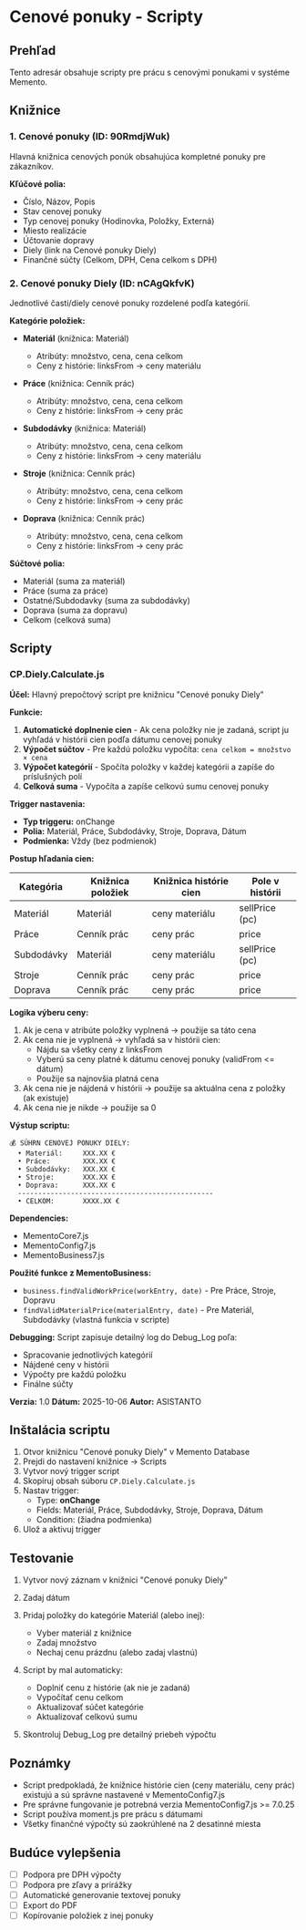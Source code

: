 # Cenové ponuky - Scripty

## Prehľad

Tento adresár obsahuje scripty pre prácu s cenovými ponukami v systéme Memento.

## Knižnice

### 1. Cenové ponuky (ID: 90RmdjWuk)
Hlavná knižnica cenových ponúk obsahujúca kompletné ponuky pre zákazníkov.

**Kľúčové polia:**
- Číslo, Názov, Popis
- Stav cenovej ponuky
- Typ cenovej ponuky (Hodinovka, Položky, Externá)
- Miesto realizácie
- Účtovanie dopravy
- Diely (link na Cenové ponuky Diely)
- Finančné súčty (Celkom, DPH, Cena celkom s DPH)

### 2. Cenové ponuky Diely (ID: nCAgQkfvK)
Jednotlivé časti/diely cenové ponuky rozdelené podľa kategórií.

**Kategórie položiek:**
- **Materiál** (knižnica: Materiál)
  - Atribúty: množstvo, cena, cena celkom
  - Ceny z histórie: linksFrom → ceny materiálu

- **Práce** (knižnica: Cenník prác)
  - Atribúty: množstvo, cena, cena celkom
  - Ceny z histórie: linksFrom → ceny prác

- **Subdodávky** (knižnica: Materiál)
  - Atribúty: množstvo, cena, cena celkom
  - Ceny z histórie: linksFrom → ceny materiálu

- **Stroje** (knižnica: Cenník prác)
  - Atribúty: množstvo, cena, cena celkom
  - Ceny z histórie: linksFrom → ceny prác

- **Doprava** (knižnica: Cenník prác)
  - Atribúty: množstvo, cena, cena celkom
  - Ceny z histórie: linksFrom → ceny prác

**Súčtové polia:**
- Materiál (suma za materiál)
- Práce (suma za práce)
- Ostatné/Subdodavky (suma za subdodávky)
- Doprava (suma za dopravu)
- Celkom (celková suma)

## Scripty

### CP.Diely.Calculate.js

**Účel:** Hlavný prepočtový script pre knižnicu "Cenové ponuky Diely"

**Funkcie:**
1. **Automatické doplnenie cien** - Ak cena položky nie je zadaná, script ju vyhľadá v histórii cien podľa dátumu cenovej ponuky
2. **Výpočet súčtov** - Pre každú položku vypočíta: `cena celkom = množstvo × cena`
3. **Výpočet kategórií** - Spočíta položky v každej kategórii a zapíše do príslušných polí
4. **Celková suma** - Vypočíta a zapíše celkovú sumu cenovej ponuky

**Trigger nastavenia:**
- **Typ triggeru:** onChange
- **Polia:** Materiál, Práce, Subdodávky, Stroje, Doprava, Dátum
- **Podmienka:** Vždy (bez podmienok)

**Postup hľadania cien:**

| Kategória | Knižnica položiek | Knižnica histórie cien | Pole v histórii |
|-----------|------------------|----------------------|----------------|
| Materiál | Materiál | ceny materiálu | sellPrice (pc) |
| Práce | Cenník prác | ceny prác | price |
| Subdodávky | Materiál | ceny materiálu | sellPrice (pc) |
| Stroje | Cenník prác | ceny prác | price |
| Doprava | Cenník prác | ceny prác | price |

**Logika výberu ceny:**
1. Ak je cena v atribúte položky vyplnená → použije sa táto cena
2. Ak cena nie je vyplnená → vyhľadá sa v histórii cien:
   - Nájdu sa všetky ceny z linksFrom
   - Vyberú sa ceny platné k dátumu cenovej ponuky (validFrom <= dátum)
   - Použije sa najnovšia platná cena
3. Ak cena nie je nájdená v histórii → použije sa aktuálna cena z položky (ak existuje)
4. Ak cena nie je nikde → použije sa 0

**Výstup scriptu:**
```
💰 SÚHRN CENOVEJ PONUKY DIELY:
  • Materiál:     XXX.XX €
  • Práce:        XXX.XX €
  • Subdodávky:   XXX.XX €
  • Stroje:       XXX.XX €
  • Doprava:      XXX.XX €
  ------------------------------------------------
  • CELKOM:       XXXX.XX €
```

**Dependencies:**
- MementoCore7.js
- MementoConfig7.js
- MementoBusiness7.js

**Použité funkce z MementoBusiness:**
- `business.findValidWorkPrice(workEntry, date)` - Pre Práce, Stroje, Dopravu
- `findValidMaterialPrice(materialEntry, date)` - Pre Materiál, Subdodávky (vlastná funkcia v scripte)

**Debugging:**
Script zapisuje detailný log do Debug_Log poľa:
- Spracovanie jednotlivých kategórií
- Nájdené ceny v histórii
- Výpočty pre každú položku
- Finálne súčty

**Verzia:** 1.0
**Dátum:** 2025-10-06
**Autor:** ASISTANTO

## Inštalácia scriptu

1. Otvor knižnicu "Cenové ponuky Diely" v Memento Database
2. Prejdi do nastavení knižnice → Scripts
3. Vytvor nový trigger script
4. Skopíruj obsah súboru `CP.Diely.Calculate.js`
5. Nastav trigger:
   - Type: **onChange**
   - Fields: Materiál, Práce, Subdodávky, Stroje, Doprava, Dátum
   - Condition: (žiadna podmienka)
6. Ulož a aktivuj trigger

## Testovanie

1. Vytvor nový záznam v knižnici "Cenové ponuky Diely"
2. Zadaj dátum
3. Pridaj položky do kategórie Materiál (alebo inej):
   - Vyber materiál z knižnice
   - Zadaj množstvo
   - Nechaj cenu prázdnu (alebo zadaj vlastnú)
4. Script by mal automaticky:
   - Doplniť cenu z histórie (ak nie je zadaná)
   - Vypočítať cenu celkom
   - Aktualizovať súčet kategórie
   - Aktualizovať celkovú sumu

5. Skontroluj Debug_Log pre detailný priebeh výpočtu

## Poznámky

- Script predpokladá, že knižnice histórie cien (ceny materiálu, ceny prác) existujú a sú správne nastavené v MementoConfig7.js
- Pre správne fungovanie je potrebná verzia MementoConfig7.js >= 7.0.25
- Script používa moment.js pre prácu s dátumami
- Všetky finančné výpočty sú zaokrúhlené na 2 desatinné miesta

## Budúce vylepšenia

- [ ] Podpora pre DPH výpočty
- [ ] Podpora pre zľavy a prirážky
- [ ] Automatické generovanie textovej ponuky
- [ ] Export do PDF
- [ ] Kopírovanie položiek z inej ponuky
